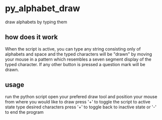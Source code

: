 # py_alphabet_draw
draw alphabets by typing them

## how does it work
When the script is active, you can type any string consisting only of alphabets and space and the typed characters will be "drawn" by moving your mouse in a pattern which resembles a seven segment display of the typed character. If any other button is pressed a question mark will be drawn.

## usage
run the python script
open your prefered draw tool and position your mouse from where you would like to draw
press '+' to toggle the script to active state
type desired characters
press '+' to toggle back to inactive state or '-' to end the program
